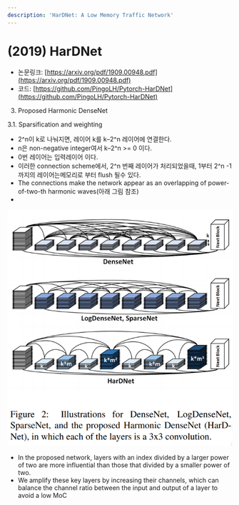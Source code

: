 ```yaml
---
description: 'HarDNet: A Low Memory Traffic Network'
---
```


# \(2019\) HarDNet

* 논문링크: [https://arxiv.org/pdf/1909.00948.pdf](https://arxiv.org/pdf/1909.00948.pdf)
* 코드: [https://github.com/PingoLH/Pytorch-HarDNet](https://github.com/PingoLH/Pytorch-HarDNet)





3. Proposed Harmonic DenseNet

3.1. Sparsification and weighting

* 2^n이 k로 나눠지면, 레이어 k를 k–2^n 레이어에 연결한다.
* n은 non-negative integer여서 k–2^n  &gt;= 0  이다.
* 0번 레이어는 입력레이어 이다.
* 이러한 connection scheme에서,  2^n 번째 레이어가 처리되었을때, 1부터 2^n -1까지의 레이어는메모리로 부터 flush 될수 있다.
* The connections make the network appear as an overlapping of power-of-two-th harmonic waves\(아래 그림 참조\)
* 
![](../.gitbook/assets/image%20%28143%29.png)

* In the proposed network, layers with an index divided by a larger power of two are more influential than those that divided by a smaller power of two.
*  We amplify these key layers by increasing their channels, which can balance the channel ratio between the input and output of a layer to avoid a low MoC


































